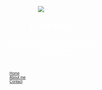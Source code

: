 <body>
    <header class="header">
        <div class="headerOverlay"></div>
        <div class="headerItemsContainer">
            <img src="img/Logo.jpg" alt="Profile Image">
            <h1>Hi, I'm Garm</h1>
            <p>
                Lorem ipsum dolor sit amet consectetur adipisicing elit. Impedit, necessitatibus! Pariatur consequuntur totam neque, culpa possimus in eveniet illo id iure ex eius nostrum rerum facere. Eligendi fuga laudantium voluptates?
            </p>
        </div>
    </header>
    <nav class="nav">
        <ul class="navUl">
            <li class="navItem"><a href="#" class="navLink">Home</a></li>
            <li class="navItem"><a href="#" class="navLink">About me</a></li>
            <li class="navItem"><a href="#" class="navLink">Contact</a></li>
        </ul>
    </nav>
</body>
    <style>
            body {
    margin: 0;
    font-family: sans-serif;
    box-sizing: border-box;
    font-size: 10px;
    background-image: url("img/background.webp");
    background-size: cover;
    background-position: center;
    background-attachment: fixed;
    color: #fff;
    z-index: 1;
}

*{
    box-sizing: border-box;
    padding: 0;
}

/*header section*/


.header {
    min-height: 100vh;
    box-sizing: border-box;
    display: flex;
}

.headerOverlay{
    width: 100%;
    min-height: 100vh;
    background-color: #0008;
    position: absolute;
    z-index: 10;
}

.headerItemsContainer{
    position: relative;
    z-index: 20;
    margin: auto;
    text-align: center;
}

h1{
    font-size: 6em;
    margin: 0;
    text-wrap: balance;
}

.headerItemsContainer p{
    font-size: 2em;
    max-width: 900px;
    text-wrap: balance;
}

.headerItemsContainer img{
    box-sizing: border-box;
    min-width: 200px;
    max-width: 35%;
    border-radius: 50%;
    border: 5px solid #eee;
    box-shadow: 0 0 25px #000;
    margin: 20px;
}


/*Nav section bar*/

.nav{
    min-height: 60px;
    background-color: #222;
    display: flex;
}

.navUl{
    margin: auto;
    width: 70%;
    display: flex;
    justify-content: space-evenly;
    flex-wrap: wrap;
}

.navItem{
    width: 150px;
    min-width: 150px;
    min-height: 55px;
    list-style: none;
    text-align: center;
}

.navLink {
    font-size: 2em;
    text-align: center;
    color: #eee;
    text-decoration: none;
    display: inline-block;
    padding: 15px;
    border-bottom: 0 solid transparent;
    transition: 500ms;
}

.navLink:hover{
    border-bottom: 2px solid #eee;
}
    </style>
